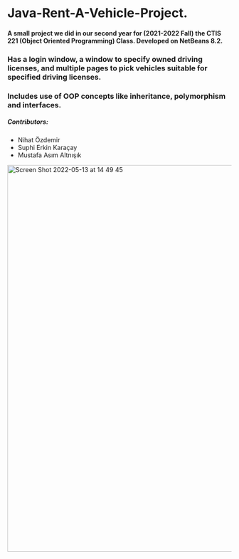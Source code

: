 # Java-Rent-A-Vehicle-Project.
#### A small project we did in our second year for (2021-2022 Fall) the CTIS 221 (Object Oriented Programming) Class. Developed on NetBeans 8.2.
### Has a login window, a window to specify owned driving licenses, and multiple pages to pick vehicles suitable for specified driving licenses.
### Includes use of OOP concepts like inheritance, polymorphism and interfaces.

##### Contributors:
* Nihat Özdemir
* Suphi Erkin Karaçay
* Mustafa Asım Altnışık
<img width="870" alt="Screen Shot 2022-05-13 at 14 49 45" src="https://user-images.githubusercontent.com/75497951/168277549-5854830f-bd7c-48e1-b268-e9ea9f11f464.png">
